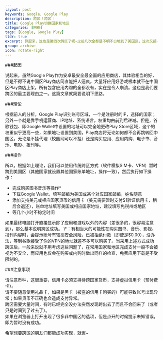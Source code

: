 ```yaml
---
layout: post
keywords: Google, Google Play
description: 跨区！跨区！
title: Google Play切换国家和地区
categories: [网络]
tags: [Google, Google Play]
tldr: true
excerpt: 算起来，这也是第四次跨区了呢~之前几次全都是不明不白地到了美国区，这次又接一个任务，应该也算是驾轻就熟了吧~
group: archive
icon: rotate-right
---
```


###起因

说起来，虽然Google Play作为安卓最安全最全面的应用商店，其体验相当的好，但是不得不说中国区Play商店简直能把人逼疯。大量好应用好游戏根本就不在中国区Play商店上架，所有包含应用内购的全都没有，实在是令人崩溃。这也是我们要跨区的最主要理由之一。这篇文章就简要说明下思路。  

###理论

根据前人的分析，Google Play识别账号区域，一个是注册时的IP，选择的国家；另外一个就是靠手机运营商、IP地址、系统语言。权重均由前到后递减。但是，谷歌钱包、即Google Wallet中设置的地址可以完全地更改Play Store区域，这个的权重似乎更高一些，如果地址设置到美国，Play商店将无论如何都不会再跳转回中国区，无论是不挂代理（校园网可以不挂）还是购买应用、应用内购、电子书、音乐、电影、报刊等。  

###操作

所以，根据如上理论，我们可以使用传统跨区方式（软件模拟SIM卡、VPN）暂时跨到美国区（其他国家就设置其他国家账单地址，操作一致），然后执行如下操作：
<ul>
<li>完成购买图书音乐等操作*</li>
<li>下载Google Wallet，填写邮编为美国或某个对应国家邮编，姓名随意</li>
<li>添加支持美元或相应国家货币的信用卡（美元需要暂时支付$1验证信用卡，稍后会退还），账单地址填写美国或相应国家地址，建议填写免税州或地区</li>
<li>等几个小时不稳定时间</li>
</ul>
如果最终电脑打开直接显示除了应用和游戏以外的内容（差很多的，很容易注意到），那么基本说明跨区成功。  
\*：有相当大的可能性在购买图书、音乐、影视、报刊内容时，会提示账号有较高安全风险，已被拒绝付款（即使是$0.00），没办法，等到谷歌接受了你的VPN的地址就差不多可以购买了。当采用上述方式成功跨区后，一般来说就不用考虑这些问题了，在常用国家和地区完成支付一般不会被视为不安全，而应用也仅会在购买或内购时做出同样的检查，免费应用下载是不受限制的。  

###注意事项

请注意币种，这很重要，信用卡必须支持待跨国家货币，支持虚拟信用卡（预付费卡）。  
请不要随意使用礼品卡，如果是黑卡（被盗的信用卡购买的）可能导致账号出现异常；如果货币不正确也会造成支付异常。  
跨区需要大量时间，有时已经完全没办法突然发现跨出去了而且不会回来了（或者只是时间到了过去了）。  
如果在浏览器上打开出现了很多非中国区的选项，但是点开的时候提示未知错误，即为暂时没有成功。  

希望想要跨区的朋友们都能成功实现，就酱~
